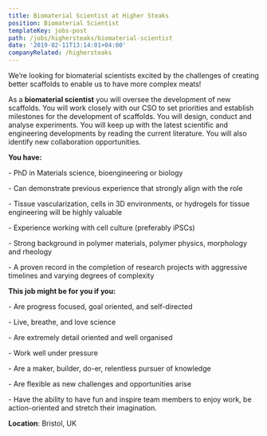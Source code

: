 ```yaml
---
title: Biomaterial Scientist at Higher Steaks
position: Biomaterial Scientist
templateKey: jobs-post
path: /jobs/highersteaks/biomaterial-scientist
date: '2019-02-11T13:14:01+04:00'
companyRelated: /highersteaks
---
```

We’re looking for biomaterial scientists excited by the challenges of creating better scaffolds to enable us to have more complex meats!

As a **biomaterial scientist** you will oversee the development of new scaffolds. You will work closely with our CSO to set priorities and establish milestones for the development of scaffolds. You will design, conduct and analyse experiments. You will keep up with the latest scientific and engineering developments by reading the current literature. You will also identify new collaboration opportunities.

**You have:**

\- PhD in Materials science, bioengineering or biology

\- Can demonstrate previous experience that strongly align with the role

\- Tissue vascularization, cells in 3D environments, or hydrogels for tissue engineering will be highly valuable

\- Experience working with cell culture (preferably iPSCs)

\- Strong background in polymer materials, polymer physics, morphology and rheology

\- A proven record in the completion of research projects with aggressive timelines and varying degrees of complexity



**This job might be for you if you:**

\- Are progress focused, goal oriented, and self-directed

\- Live, breathe, and love science

\- Are extremely detail oriented and well organised

\- Work well under pressure

\- Are a maker, builder, do-er, relentless pursuer of knowledge

\- Are flexible as new challenges and opportunities arise

\- Have the ability to have fun and inspire team members to enjoy work, be action-oriented and stretch their imagination.

**Location**: Bristol, UK
